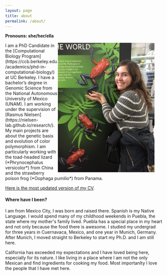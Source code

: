 ```yaml
---
layout: page
title: about 
permalink: /about/
---
```


**Pronouns: she/her/ella**

<img src="/figures/IMG_0114.JPG" alt="Me at Cal Academy with *Oophaga pumilio*" style="float:right;padding-right:25px;width:310px">
I am a PhD Candidate in the [Computational Biology Program](https://ccb.berkeley.edu/academics/phd-in-computational-biology/) at UC Berkeley. I have a bachelor’s degree in Genomic Science from the National Autonomous University of Mexico (UNAM). I am working under the supervision of [Rasmus Nielsen](https://nielsen-lab.github.io/research/). My main projects are about the genetic basis and evolution of color polymorphism. I am particularly working with the toad-headed lizard (*Phrynocephalus versicolor*) from China and the strawberry poison frog (*Oophaga pumilio*) from Panama.

[Here is the most updated version of my CV](/files/CVDianaAguilarGomez.pdf).

#### Where have I been?
I am from Mexico City, I was born and raised there. Spanish is my Native Language. I would spend many of my childhood weekends in Puebla, the state where my mother's family lived. Puebla has a special place in my heart and not only because the food there is awesome. I studied my undergrad for three years in Cuernavaca, Mexico, and one year in Munich, Germany. After Munich, I moved straight to Berkeley to start my Ph.D. and I am still here.

California has exceeded my expectations and I have loved being here, especially for its nature. I like living in a place where I am not the only Mexican and find ingredients for cooking my food. Most importanlty I love the people that I have met here. 

[jekyll-organization]: https://github.com/jekyll
